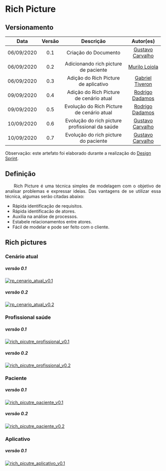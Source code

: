 # Rich Picture
## Versionamento
| Data | Versão | Descrição | Autor(es) |
|:----:|:------:|:---------:|:---------:|
| 06/09/2020 | 0.1 | Criação do Documento | [Gustavo Carvalho](https://github.com/gustavocarvalho1002) |
| 06/09/2020 | 0.2 | Adicionando rich picture de paciente | [Murilo Loiola](https://github.com/murilo-dan) |
| 06/09/2020 | 0.3 | Adição do Rich Picture de aplicativo | [Gabriel Tiveron](https://github.com/GabrielTiveron) |
| 09/09/2020 | 0.4 | Adição do Rich Picture de cenário atual | [Rodrigo Dadamos](https://github.com/Rdadamos) |
| 09/09/2020 | 0.5 | Evolução do Rich Picture de cenário atual | [Rodrigo Dadamos](https://github.com/Rdadamos) |
| 10/09/2020 | 0.6 | Evolução do rich picture profissional da saúde | [Gustavo Carvalho](https://github.com/gustavocarvalho1002) |
| 10/09/2020 | 0.7 | Evolução do rich picture do paciente | [Gustavo Carvalho](https://github.com/gustavocarvalho1002) |

Observação: este artefato foi elaborado durante a realização do <a href="https://unbarqdsw.github.io/2020.1_G5_Diario_da_Saude/design_sprint/">Design Sprint</a>.

## Definição

<p align="justify">&emsp;&emsp;Rich Picture é uma técnica simples de modelagem com o objetivo de analisar problemas e expressar ideias. Das vantagens de se utilizar essa técnica, algumas serão citadas abaixo:</p>

- Rápida identificação de requisitos.
- Rápida identificacão de atores.
- Auxilia na análise de processos.
- Estabele relacionamentos entre atores.
- Fácil de modelar e pode ser feito com o cliente.

## Rich pictures
### Cenário atual 
##### *versão 0.1*
[![rp_cenario_atual_v0.1](./img/RP_cenario_atual_v0.1.png)](./img/RP_cenario_atual_v0.1.png)

##### *versão 0.2*
[![rp_cenario_atual_v0.2](./img/RP_cenario_atual_v0.2.png)](./img/RP_cenario_atual_v0.2.png)
### Profissional saúde
##### *versão 0.1*
[![rich_picutre_profissional_v0.1](./img/rich_picutre_profissional_v0.1.png)](./img/rich_picutre_profissional_v0.1.png)
##### *versão 0.2*
[![rich_picutre_profissional_v0.2](./img/rich_picutre_profissional_v0.2.png)](./img/rich_picutre_profissional_v0.2.png)
### Paciente
##### *versão 0.1*
[![rich_picutre_paciente_v0.1](./img/rich_picutre_paciente_v0.1.png)](./img/rich_picutre_paciente_v0.1.png)
##### *versão 0.2*
[![rich_picutre_paciente_v0.2](./img/rich_picutre_paciente_v0.2.png)](./img/rich_picutre_paciente_v0.2.png)
### Aplicativo
##### *versão 0.1*
[![rich_picutre_aplicativo_v0.1](./img/rich_picutre_aplicativo_v0.1.png)](./img/rich_picutre_aplicativo_v0.1.png)

